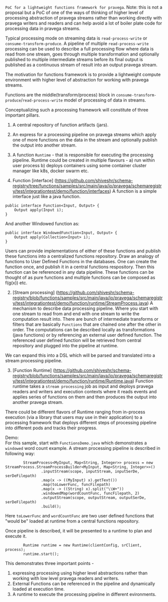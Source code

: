 <!--
Copyright (c) Dell Inc., or its subsidiaries. All Rights Reserved.

Licensed under the Apache License, Version 2.0 (the "License");
you may not use this file except in compliance with the License.
You may obtain a copy of the License at

    http://www.apache.org/licenses/LICENSE-2.0
-->

`PoC for a lightweight functions framework for pravega`.
Note: this is not a proposal but a PoC of one of the ways of thinking of higher level of processing abstraction of pravega
streams rather than working directly with pravega writers and readers and can help avoid a lot of boiler plate code for 
processing data in pravega streams. 

Typical processing mode on streaming data is `read-process-write` or `consume-transform-produce`. A pipeline of multiple 
`read-process-write` processing can be used to describe a full processing flow where data is read from one stream, goes through
multiple transformation and optionally published to multiple intermediate streams before its final output is published as a 
continuous stream of result into an output pravega stream. 

The motivation for functions framework is to provide a lightweight compute environment with higher level of abstraction 
for working with pravega streams. 

Functions are the middle(transform/process) block in `consume-transform-produce`/`read-process-write` model of processing of data in streams.

Conceptualizing such a processing framework will constitute of three important pillars. 
1. A central repository of function artifacts (jars).
2. An express for a processing pipeline on pravega streams which apply one of more functions on the data in the stream 
and optionally publish the output into another stream. 
3. A function `Runtime` - that is responsible for executing the processing pipeline. Runtime could be created in multiple
flavours - a) run within user process b) deploys containers using some container cluster manager like k8s, docker swarm etc. 

1. Function [interface] (https://github.com/shiveshr/schema-registry/tree/functions/samples/src/main/java/io/pravega/schemaregistry/test/integrationtest/demo/function/interfaces) 
A function is a simple interface just like a java function. 
```
public interface Function<Input, Output> {
    Output apply(Input i);
}
```
And another Windowed function as:
```
public interface WindowedFunction<Input, Output> {
    Output apply(Collection<Input> i);
}
```

Users can provide implementations of either of these functions and publish these functions into a centralized functions repository. 
Draw an analogy of functions to User Defined Functions in the databases. 
One can create the function once, and publish it in a central functions respository. Then this function 
can be referenced in any data pipeline. 
These functions can be thought of as pure functions and multiple functions can be composed as f(g(x)) etc.

2. [Stream processing] (https://github.com/shiveshr/schema-registry/blob/functions/samples/src/main/java/io/pravega/schemaregistry/test/integrationtest/demo/function/runtime/StreamProcess.java)
A mechanism to describe data processing pipeline. Where you start with one stream to read from and end with one stream to write the computation result into.
There are bunch of intermediate transforms or filters that are basically `Functions` that are chained one after the other in order. 
The computations can be described locally as transformations (java functions) or by referencing an external user defined function. 
The referenced user defined function will be retrieved from central repository and plugged into the pipeline at runtime. 

We can expand this into a DSL which will be parsed and translated into a stream processing pipeline. 

3. [Function Runtime] (https://github.com/shiveshr/schema-registry/blob/functions/samples/src/main/java/io/pravega/schemaregistry/test/integrationtest/demo/function/runtime/Runtime.java)
Function runtime takes a `stream processing` job as input and deploys pravega readers and writers and execution contexts where it
reads events and applies series of functions on them and then produces the output into another pravega stream. 

There could be different flavors of Runtime ranging from in-process execution (via a library that users may use in their application) 
to a processing framework that deploys different steps of processing pipeline into different pods and tracks their progress. 

Demo:  
For this sample, start with `FunctionsDemo.java` which demonstrates a `windowed` word count example.
A stream processing pipeline is described in following way:
```
        StreamProcess<MyInput, Map<String, Integer>> process = new StreamProcess.StreamProcessBuilder<MyInput, Map<String, Integer>>()
                .inputStream(scope, inputStream, inputSerDe, serDeFilepath)
                .map(x -> ((MyInput) x).getText())
                .map(toLowerFunc, funcFilepath)
                .map(x -> ((String) x).split("\\W+"))
                .windowedMap(wordCountFunc, funcFilepath, 2)
                .outputStream(scope, outputStream, outputSerDe, serDeFilepath)
                .build();
```        
Here `toLowerFunc` and `wordCountFunc` are two user defined functions that "would be" loaded at runtime from a central functions
repository.

Once pipeline is described, it will be presented to a runtime to plan and execute it.   
```
        Runtime runtime = new Runtime(clientConfig, srClient, process);
        runtime.start();
```

This demonstrates three important points -
1. expressing processing using higher level abstractions rather than working with low level pravega readers and writers. 
2. External Functions can be referenced in the pipeline and dynamically loaded at execution time. 
3. A runtime to execute the processing pipeline in different evironments.  

 
